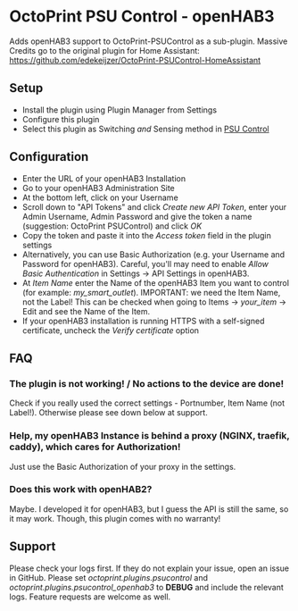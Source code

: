 # OctoPrint PSU Control - openHAB3
Adds openHAB3 support to OctoPrint-PSUControl as a sub-plugin.
Massive Credits go to the original plugin for Home Assistant:
https://github.com/edekeijzer/OctoPrint-PSUControl-HomeAssistant

## Setup
- Install the plugin using Plugin Manager from Settings
- Configure this plugin
- Select this plugin as Switching *and* Sensing method in [PSU Control](https://github.com/kantlivelong/OctoPrint-PSUControl)

## Configuration
* Enter the URL of your openHAB3 Installation
* Go to your openHAB3 Administration Site
* At the bottom left, click on your Username
* Scroll down to "API Tokens" and click *Create new API Token*, enter your Admin Username, Admin Password and give the token a name (suggestion: OctoPrint PSUControl) and click *OK*
* Copy the token and paste it into the *Access token* field in the plugin settings
* Alternatively, you can use Basic Authorization (e.g. your Username and Password for openHAB3). Careful, you'll may need to enable *Allow Basic Authentication* in Settings -> API Settings in openHAB3.
* At *Item Name* enter the Name of the openHAB3 Item you want to control (for example: *my_smart_outlet*). IMPORTANT: we need the Item Name, not the Label! This can be checked when going to Items -> *your_item* -> Edit and see the Name of the Item.
* If your openHAB3 installation is running HTTPS with a self-signed certificate, uncheck the *Verify certificate* option

## FAQ
### The plugin is not working! / No actions to the device are done!
Check if you really used the correct settings - Portnumber, Item Name (not Label!). Otherwise please see down below at support.

### Help, my openHAB3 Instance is behind a proxy (NGINX, traefik, caddy), which cares for Authorization!
Just use the Basic Authorization of your proxy in the settings.

### Does this work with openHAB2?
Maybe. I developed it for openHAB3, but I guess the API is still the same, so it may work. Though, this plugin comes with no warranty!

## Support
Please check your logs first. If they do not explain your issue, open an issue in GitHub. Please set *octoprint.plugins.psucontrol* and *octoprint.plugins.psucontrol_openhab3* to **DEBUG** and include the relevant logs. Feature requests are welcome as well.